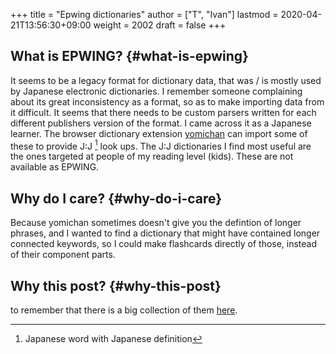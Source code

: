 +++
title = "Epwing dictionaries"
author = ["T", "Ivan"]
lastmod = 2020-04-21T13:56:30+09:00
weight = 2002
draft = false
+++

## What is EPWING? {#what-is-epwing}

It seems to be a legacy format for dictionary data, that was
/ is mostly used by Japanese electronic dictionaries. I remember
someone complaining about its great inconsistency as a format, so
as to make importing data from it difficult. It seems that there
needs to be custom parsers written for each different publishers
version of the format. I came across it as a Japanese learner.
The browser dictionary extension [yomichan](https://foosoft.net/projects/yomichan/) can import some of these
to provide J:J&nbsp;[^fn:1] look
ups. The  J:J dictionaries I find most useful are the ones
targeted at people of my reading level (kids). These are not
available as EPWING.


## Why do I care? {#why-do-i-care}

Because yomichan sometimes doesn't give you the defintion of
longer phrases, and I wanted to find a dictionary that might have
contained longer connected keywords, so I could make flashcards
directly of those, instead of their component parts.


## Why this post? {#why-this-post}

to remember that there is a big collection of them [here](https://onedrive.live.com/?id=AC31052BF2B8CA11%211937&cid=AC31052BF2B8CA11).

[^fn:1]: Japanese word with Japanese definition
